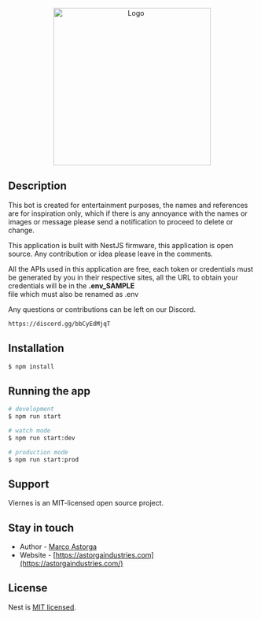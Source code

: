 <p align="center">
  <a href="https://astorgaindustries.com/" target="blank"><img src="https://firebasestorage.googleapis.com/v0/b/astorgaindustries-ac40e.appspot.com/o/logotemp.png?alt=media&token=30b44275-a1c7-4fd3-a437-1fcb499870df" width="320" alt="Logo" /></a>
</p>


  


## Description


This bot is created for entertainment purposes, the names and references are for inspiration only, which if there is any annoyance with the names or images or message please send a notification to proceed to delete or change.

This application is built with NestJS firmware, this application is open source. Any contribution or idea please leave in the comments.

All the APIs used in this application are free, each token or credentials must be generated by you in their respective sites, all the URL to obtain your credentials will be in the **.env_SAMPLE**  
file which must also be renamed as .env

Any questions or contributions can be left on our Discord.
```bash
https://discord.gg/bbCyEdMjqT
```

## Installation

```bash
$ npm install
```

## Running the app

```bash
# development
$ npm run start

# watch mode
$ npm run start:dev

# production mode
$ npm run start:prod
```


## Support

Viernes is an MIT-licensed open source project.

## Stay in touch

- Author - [Marco Astorga](https://marcoastorga.info)
- Website - [https://astorgaindustries.com](https://astorgaindustries.com/)


## License

  Nest is [MIT licensed](LICENSE).